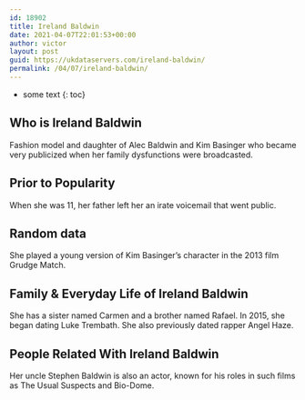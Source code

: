 ```yaml
---
id: 18902
title: Ireland Baldwin
date: 2021-04-07T22:01:53+00:00
author: victor
layout: post
guid: https://ukdataservers.com/ireland-baldwin/
permalink: /04/07/ireland-baldwin/
---
```


* some text
{: toc}


## Who is Ireland Baldwin



Fashion model and daughter of Alec Baldwin and Kim Basinger who became very publicized when her family dysfunctions were broadcasted.

                
                
                
## Prior to Popularity



When she was 11, her father left her an irate voicemail that went public.

                
                
                
## Random data



She played a young version of Kim Basinger&#8217;s character in the 2013 film Grudge Match.

                
                
                
## Family & Everyday Life of Ireland Baldwin



She has a sister named Carmen and a brother named Rafael. In 2015, she began dating Luke Trembath. She also previously dated rapper Angel Haze.

                
                
                
## People Related With Ireland Baldwin



Her uncle Stephen Baldwin is also an actor, known for his roles in such films as The Usual Suspects and Bio-Dome.

                
              
            
          
          
          